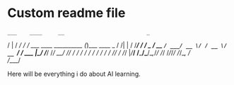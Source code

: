 # Custom readme file

    ___    ____     __                          _            
   /   |  /  _/    / /   ___  ____ __________  (_)___  ____ _
  / /| |  / /_____/ /   / _ \/ __ `/ ___/ __ \/ / __ \/ __ `/
 / ___ |_/ /_____/ /___/  __/ /_/ / /  / / / / / / / / /_/ / 
/_/  |_/___/    /_____/\___/\__,_/_/  /_/ /_/_/_/ /_/\__, /  
                                                    /____/   


Here will be everything i do about AI learning.
